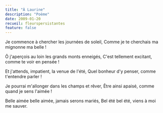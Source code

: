 ```yaml
---
title: "À Laurine"
description: "Poème"
date: 2009-01-20
recueil: fleurspersistantes
feature: false
---
```


Je commence à chercher les journées de soleil,
Comme je te cherchais ma mignonne ma belle !

Ô j'aperçois au loin les grands monts enneigés,
C'est tellement excitant, comme te voir en pensée !

Et j'attends, impatient, la venue de l'été,
Quel bonheur d'y penser, comme t'entendre parler !

Je pourrai m'allonger dans les champs et rêver,
Être ainsi apaisé, comme quand je sens l'aimée !

Belle aimée belle aimée, jamais serons mariés,
Bel été bel été, viens à moi me sauver.
